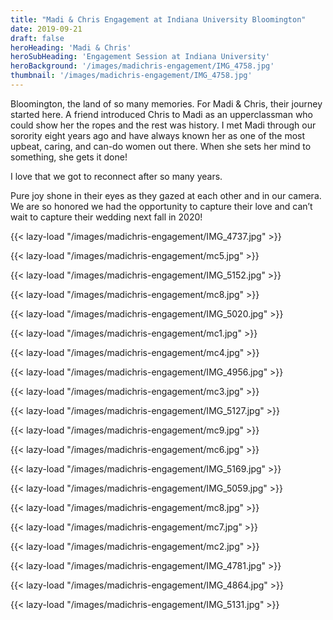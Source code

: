 ```yaml
---
title: "Madi & Chris Engagement at Indiana University Bloomington"
date: 2019-09-21
draft: false
heroHeading: 'Madi & Chris'
heroSubHeading: 'Engagement Session at Indiana University'
heroBackground: '/images/madichris-engagement/IMG_4758.jpg'
thumbnail: '/images/madichris-engagement/IMG_4758.jpg'
---
```

Bloomington, the land of so many memories. For Madi & Chris, their journey started here. A friend introduced Chris to Madi as an upperclassman who could show her the ropes and the rest was history. I met Madi through our sorority eight years ago and have always known her as one of the most upbeat, caring, and can-do women out there. When she sets her mind to something, she gets it done! 

I love that we got to reconnect after so many years. 

Pure joy shone in their eyes as they gazed at each other and in our camera. We are so honored we had the opportunity to capture their love and can’t wait to capture their wedding next fall in 2020!

{{< lazy-load "/images/madichris-engagement/IMG_4737.jpg" >}}

{{< lazy-load "/images/madichris-engagement/mc5.jpg" >}}

{{< lazy-load "/images/madichris-engagement/IMG_5152.jpg" >}}

{{< lazy-load "/images/madichris-engagement/mc8.jpg" >}}

{{< lazy-load "/images/madichris-engagement/IMG_5020.jpg" >}}

{{< lazy-load "/images/madichris-engagement/mc1.jpg" >}}

{{< lazy-load "/images/madichris-engagement/mc4.jpg" >}}

{{< lazy-load "/images/madichris-engagement/IMG_4956.jpg" >}}

{{< lazy-load "/images/madichris-engagement/mc3.jpg" >}}

{{< lazy-load "/images/madichris-engagement/IMG_5127.jpg" >}}

{{< lazy-load "/images/madichris-engagement/mc9.jpg" >}}

{{< lazy-load "/images/madichris-engagement/mc6.jpg" >}}

{{< lazy-load "/images/madichris-engagement/IMG_5169.jpg" >}}

{{< lazy-load "/images/madichris-engagement/IMG_5059.jpg" >}}

{{< lazy-load "/images/madichris-engagement/mc8.jpg" >}}

{{< lazy-load "/images/madichris-engagement/mc7.jpg" >}}

{{< lazy-load "/images/madichris-engagement/mc2.jpg" >}}

{{< lazy-load "/images/madichris-engagement/IMG_4781.jpg" >}}

{{< lazy-load "/images/madichris-engagement/IMG_4864.jpg" >}}

{{< lazy-load "/images/madichris-engagement/IMG_5131.jpg" >}}